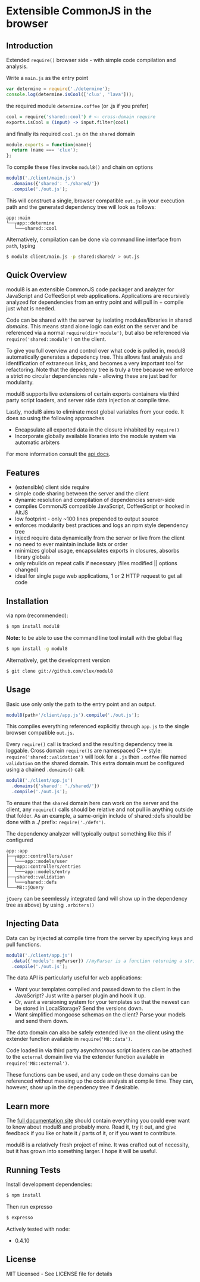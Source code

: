 # Extensible CommonJS in the browser
## Introduction
Extended `require()` browser side - with simple code compilation and analysis.

Write a `main.js` as the entry point

````javascript
var determine = require('./determine');
console.log(determine.isCool(['clux', 'lava']));
````

the required module `determine.coffee` (or .js if you prefer)

````coffeescript
cool = require('shared::cool') # <- cross-domain require
exports.isCool = (input) -> input.filter(cool)
````

and finally its required `cool.js` on the `shared` domain

````javascript
module.exports = function(name){
  return (name === 'clux');
};
````

To compile these files invoke `modul8()` and chain on options

````javascript
modul8('./client/main.js')
  .domains({'shared': './shared/'})
  .compile('./out.js');
````

This will construct a single, browser compatible `out.js` in your execution path and the generated dependency tree will look as follows:

    app::main
    └──┬app::determine
       └───shared::cool


Alternatively, compilation can be done via command line interface from `path`, typing

````bash
$ modul8 client/main.js -p shared:shared/ > out.js
````

## Quick Overview

modul8 is an extensible CommonJS code packager and analyzer for JavaScript and CoffeeScript web applications.
Applications are recursively analyzed for dependencies from an entry point and will pull in + compile just what is needed.

Code can be shared with the server by isolating modules/libraries in  shared _domains_. This means stand alone logic
can exist on the server and be referenced via a normal `require(dir+'module')`, but also be referenced via `require('shared::module')` on the client.

To give you full overview and control over what code is pulled in, modul8 automatically generates a depedency tree. This allows
fast analysis and identification of extraneous links, and becomes a very important tool for refactoring.
Note that the depedency tree is truly a tree because we enforce a strict no circular dependencies rule - allowing these are just bad for modularity.

modul8 supports live extensions of certain exports containers via third party script loaders, and server side data injection at compile time.

Lastly, modul8 aims to eliminate most global variables from your code. It does so using the following approaches

 - Encapsulate all exported data in the closure inhabited by `require()`
 - Incorporate globally available libraries into the module system via automatic arbiters

For more information consult the [api docs](http://clux.github.com/modul8/docs/api.html).

## Features

 - (extensible) client side require
 - simple code sharing between the server and the client
 - dynamic resolution and compilation of dependencies server-side
 - compiles CommonJS compatible JavaScript, CoffeeScript or hooked in AltJS
 - low footprint - only ~100 lines prepended to output source
 - enforces modularity best practices and logs an npm style dependency tree
 - injecd require data dynamically from the server or live from the client
 - no need to ever maintain include lists or order
 - minimizes global usage, encapsulates exports in closures, absorbs library globals
 - only rebuilds on repeat calls if necessary (files modified || options changed)
 - ideal for single page web applications, 1 or 2 HTTP request to get all code

## Installation

via npm (recommended):

````bash
$ npm install modul8
````

**Note:** to be able to use the command line tool install with the global flag

````bash
$ npm install -g modul8
````

Alternatively, get the development version

````bash
$ git clone git://github.com/clux/modul8
````

## Usage
Basic use only only the path to the entry point and an output.

````javascript
modul8(path+'/client/app.js').compile('./out.js');
````

This compiles everything referenced explicitly through `app.js` to the single browser compatible `out.js`.


Every `require()` call is tracked and the resulting dependency tree is loggable. Cross domain `require()`s are namespaced
C++ style: `require('shared::validation')` will look for a `.js` then `.coffee` file named `validation` on the shared domain.
This extra domain must be configured using a chained `.domains()` call:

````javascript
modul8('./client/app.js')
  .domains({'shared': './shared/'})
  .compile('./out.js');
````

To ensure that the `shared` domain here can work on the server and the client, any `require()` calls
should be relative and not pull in anything outside that folder.
As an example, a same-origin include of shared::defs should be done with a **./** prefix:  `require('./defs')`.

The dependency analyzer will typically output something like this if configured

    app::app
    ├──┬app::controllers/user
    │  └───app::models/user
    ├──┬app::controllers/entries
    │  └───app::models/entry
    ├──┬shared::validation
    │  └───shared::defs
    └───M8::jQuery

`jQuery` can be seemlessly integrated (and will show up in the dependency tree as above) by using `.arbiters()`

## Injecting Data

Data can by injected at compile time from the server by specifying keys and pull functions.

````javascript
modul8('./client/app.js')
  .data({'models': myParser}) //myParser is a function returning a string
  .compile('./out.js');
````

The data API is particularly useful for web applications:

 - Want your templates compiled and passed down to the client in the JavaScript? Just write a parser plugin and hook it up.
 - Or, want a versioning system for your templates so that the newest can be stored in LocalStorage? Send the versions down.
 - Want simplified mongoose schemas on the client? Parse your models and send them down.

The data domain can also be safely extended live on the client using the extender function available in `require('M8::data')`.

Code loaded in via third party asynchronous script loaders can be attached to the `external` domain live via the
extender function available in `require('M8::external')`.

These functions can be used, and any code on these domains can be referenced without messing up the code analysis at compile time.
They can, however, show up in the dependency tree if desirable.

## Learn more
The [full documentation site](http://clux.github.com/modul8) should contain everything you could ever want to know about modul8 and probably more.
Read it, try it out, and give feedback if you like or hate it / parts of it, or if you want to contribute.

modul8 is a relatively fresh project of mine. It was crafted out of necessity, but it has grown into something larger.
I hope it will be useful.

## Running Tests

Install development dependencies:

````bash
$ npm install
````

Then run expresso

````bash
$ expresso
````

Actively tested with node:

  - 0.4.10

## License

MIT Licensed - See LICENSE file for details
